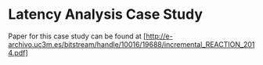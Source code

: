 # Latency Analysis Case Study
Paper for this case study can be found at [http://e-archivo.uc3m.es/bitstream/handle/10016/19688/incremental_REACTION_2014.pdf]